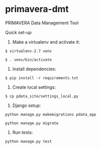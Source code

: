 # primavera-dmt
PRIMAVERA Data Management Tool

Quick set-up

 1. Make a virtualenv and activate it:

 `$ virtualenv-2.7 venv`

 `$ . venv/bin/activate` 


 1. Install dependencies:

 `$ pip install -r requirements.txt`

 1. Create local settings:

 `$ cp pdata_site/settings_local.py`

 1. Django setup:

 `python manage.py makemigrations pdata_app`

 `python manage.py migrate`

 1. Run tests:

 `python manage.py test`
